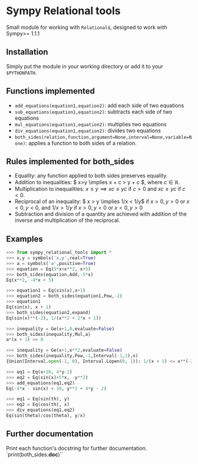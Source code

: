 # Sympy Relational tools

Small module for working with `Relational`s, designed to work with Sympy>= 1.1.1

## Installation
Simply put the module in your working directory or add it to your `$PYTHONPATH`.

## Functions implemented
* `add_equations(equation1,equation2)`: add each side of two equations
* `sub_equations(equation1,equation2)`: subtracts each side of two equations
* `mul_equations(equation1,equation2)`: multiplies two equations
* `div_equations(equation1,equation2)`: divides two equations
* `both_sides(relation,function,argument=None,interval=None,variable=None)`:
   applies a function to both sides of a relation.

## Rules implemented for both_sides
* Equality: any function applied to both sides preserves equality.
* Addition to inequalities: $ x>y \implies x + c > y + c $, where $c \in \mathbb R$.
* Multiplication to inequalities: $x \le y \implies xc \le yc$ if $c>0$ and $xc \ge yc$ if $c<0$.
* Reciprocal of an inequality: $ x > y \implies 1/x < 1/y$ if $x>0,y>0$
 or $x<0,y<0$, and $1/x>1/y$ if $x>0,y<0$ or $x<0,y>0$
* Subtraction and division of a quantity are achieved with addition of the inverse
 and multiplication of the reciprocal.


## Examples
```python
>>> from sympy_relational_tools import *
>>> x,y = symbols('x,y',real=True)
>>> a = symbols('a',positive=True)
>>> equation = Eq(5*x+x**2, x+5)
>>> both_sides(equation,Add,-5*x)
Eq(x**2, -4*x + 5)

>>> equation1 = Eq(sin(x),x+1)
>>> equation2 = both_sides(equation1,Pow,-2)
>>> equation1
Eq(sin(x), x + 1)
>>> both_sides(equation2,expand)
Eq(sin(x)**(-2), 1/(x**2 + 2*x + 1))

>>> inequality = Ge(x+1,0,evaluate=False)
>>> both_sides(inequality,Mul,a)
a*(x + 1) >= 0

>>> inequality = Ge(x+1,x**2,evaluate=False)
>>> both_sides(inequality,Pow,-1,Interval(-1,1),x)
{Union(Interval.open(-1, 0), Interval.Lopen(0, 1)): 1/(x + 1) <= x**(-2)}

>>> eq1 = Eq(x+10, 4*y-2)
>>> eq2 = Eq(sin(x)+5*x, -y**2)
>>> add_equations(eq1,eq2)
Eq(-4*x - sin(x) + 10, y**2 + 4*y - 2)

>>> eq1 = Eq(sin(th), y)
>>> eq2 = Eq(cos(th), x)
>>> div_equations(eq1,eq2)
Eq(sin(theta)/cos(theta), y/x)
```

## Further documentation
Print each function's docstring for further documentation.
`print(both_sides.__doc__)``
